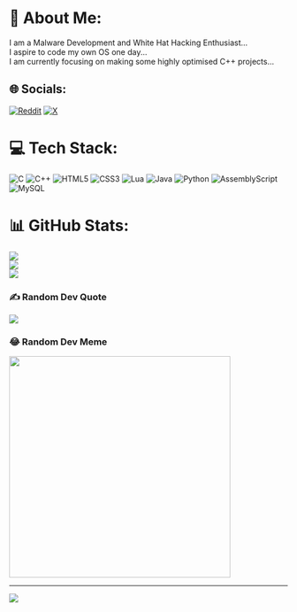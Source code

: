 # 💫 About Me:
I am a Malware Development and White Hat Hacking Enthusiast...<br>I aspire to code my own OS one day...<br>I am currently focusing on making some highly optimised C++ projects...


## 🌐 Socials:
[![Reddit](https://img.shields.io/badge/Reddit-%23FF4500.svg?logo=Reddit&logoColor=white)](https://reddit.com/user/u/Outrageous_Ship_5702) [![X](https://img.shields.io/badge/X-black.svg?logo=X&logoColor=white)](https://x.com/ShiningFinger54) 

# 💻 Tech Stack:
![C](https://img.shields.io/badge/c-%2300599C.svg?style=flat&logo=c&logoColor=white) ![C++](https://img.shields.io/badge/c++-%2300599C.svg?style=flat&logo=c%2B%2B&logoColor=white) ![HTML5](https://img.shields.io/badge/html5-%23E34F26.svg?style=flat&logo=html5&logoColor=white) ![CSS3](https://img.shields.io/badge/css3-%231572B6.svg?style=flat&logo=css3&logoColor=white) ![Lua](https://img.shields.io/badge/lua-%232C2D72.svg?style=flat&logo=lua&logoColor=white) ![Java](https://img.shields.io/badge/java-%23ED8B00.svg?style=flat&logo=openjdk&logoColor=white) ![Python](https://img.shields.io/badge/python-3670A0?style=flat&logo=python&logoColor=ffdd54) ![AssemblyScript](https://img.shields.io/badge/assembly%20script-%23000000.svg?style=flat&logo=assemblyscript&logoColor=white) ![MySQL](https://img.shields.io/badge/mysql-4479A1.svg?style=flat&logo=mysql&logoColor=white)
# 📊 GitHub Stats:
![](https://github-readme-stats.vercel.app/api?username=x86spectreSmith&theme=panda&hide_border=false&include_all_commits=false&count_private=false)<br/>
![](https://github-readme-streak-stats.herokuapp.com/?user=x86spectreSmith&theme=panda&hide_border=false)<br/>
![](https://github-readme-stats.vercel.app/api/top-langs/?username=x86spectreSmith&theme=panda&hide_border=false&include_all_commits=false&count_private=false&layout=compact)

### ✍️ Random Dev Quote
![](https://quotes-github-readme.vercel.app/api?type=vetical&theme=radical)

### 😂 Random Dev Meme
<img src='https://memer-new.vercel.app/' style="height: 400px;"/>

---
[![](https://visitcount.itsvg.in/api?id=x86spectreSmith&icon=0&color=0)](https://visitcount.itsvg.in)

<!-- Proudly created with GPRM ( https://gprm.itsvg.in ) -->
